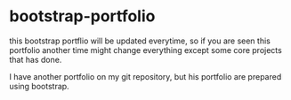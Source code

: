 # bootstrap-portfolio

this bootstrap portflio will be updated everytime, so if you are seen this portfolio another time might change everything except some core projects that has done.

I have another portfolio on my git repository, but his portfolio are prepared using bootstrap.